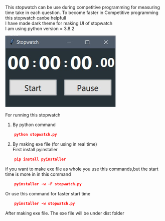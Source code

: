 This stopwatch can be use during competitive programming for measuring time take in each question.
To become faster in Competitive programming this stopwatch canbe helpfull\
I have made dark theme for making UI of stopwatch\
I am using python version = 3.8.2

<img src="./Stopwatch.jpg" alt="Stopwatch"/>

For running this stopwatch
1. By python command
```json
    python stopwatch.py
```
2. By making exe file (for using in real time)\
    First install pyinstaller
```json
    pip install pyinstaller
```

if you want to make exe file as whole you use this commands,but the start time is more in in this command

```json   
    pyinstaller -w -F stopwatch.py
```
Or use this command for faster start time
```json
    pyinstaller -w stopwatch.py
```
After making exe file. The exe file will be under dist folder